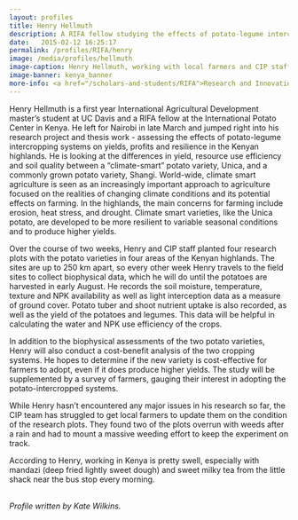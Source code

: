 ```yaml
---
layout: profiles
title: Henry Hellmuth
description: A RIFA fellow studying the effects of potato-legume intercropping systems in the Kenyan Highlands
date:   2015-02-12 16:25:17
permalink: /profiles/RIFA/henry
image: /media/profiles/hellmuth
image-caption: Henry Hellmuth, working with local farmers and CIP staff on a potato trial field.
image-banner: kenya_banner
more-info: <a href="/scholars-and-students/RIFA">Research and Innovation Fellowship for Agriculture (RIFA)</a><br><a href="http://iad.ucdavis.edu/">International Agricultural Development Graduate Group</a>
---
```

Henry Hellmuth is a first year International Agricultural Development master’s student at UC Davis and a RIFA fellow at the International Potato Center in Kenya. He left for Nairobi in late March and jumped right into his research project and thesis work - assessing the effects of potato-legume intercropping systems on yields, profits and resilience in the Kenyan highlands. He is looking at the differences in yield, resource use efficiency and soil quality between a “climate-smart” potato variety, Unica, and a commonly grown potato variety, Shangi. World-wide, climate smart agriculture is seen as an increasingly important approach to agriculture focused on the realities of changing climate conditions and its potential effects on farming. In the highlands, the main concerns for farming include erosion, heat stress, and drought. Climate smart varieties, like the Unica potato, are developed to be more resilient to variable seasonal conditions and to produce higher yields. <br>

Over the course of two weeks, Henry and CIP staff planted four research plots with the potato varieties in four areas of the Kenyan highlands. The sites are up to 250 km apart, so every other week Henry travels to the field sites to collect biophysical data, which he will do until the potatoes are harvested in early August. He records the soil moisture, temperature, texture and NPK availability as well as light interception data as a measure of ground cover. Potato tuber and shoot nutrient uptake is also recorded, as well as the yield of the potatoes and legumes. This data will be helpful in calculating the water and NPK use efficiency of the crops. <br>  

In addition to the biophysical assessments of the two potato varieties, Henry will also conduct a cost-benefit analysis of the two cropping systems. He hopes to determine if the new variety is cost-effective for farmers to adopt, even if it does produce higher yields. The study will be supplemented by a survey of farmers, gauging their interest in adopting the potato-intercropped systems. <br>

While Henry hasn’t encountered any major issues in his research so far, the CIP team has struggled to get local farmers to update them on the condition of the research plots. They found two of the plots overrun with weeds after a rain and had to mount a massive weeding effort to keep the experiment on track. <br>  

According to Henry, working in Kenya is pretty swell, especially with mandazi (deep fried lightly sweet dough) and sweet milky tea from the little shack near the bus stop every morning. <br>
<br>


<p><i>Profile written by Kate Wilkins.</i></p>
